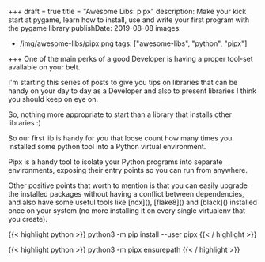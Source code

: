 +++
draft = true
title = "Awesome Libs: pipx"
description: Make your kick start at pygame, learn how to install, use and write your first program with the pygame library
publishDate: 2019-08-08
images:
  - /img/awesome-libs/pipx.png
tags: ["awesome-libs", "python", "pipx"]

+++
One of the main perks of a good Developer is having a proper tool-set available on your belt.

I'm starting this series of posts to give you tips on libraries that can be handy on your day to day as a Developer and also to present libraries I think you should keep on eye on.

So, nothing more appropriate to start than a library that installs other libraries :)

So our first lib is handy for you that loose count how many times you installed some python tool into a Python virtual environment.

Pipx is a handy tool to isolate your Python programs into separate environments, exposing their entry points so you can run from anywhere.

Other positive points that worth to mention is that you can easily upgrade the installed packages without having a conflict between dependencies, and also have some useful tools like \[nox\](), \[flake8\]() and \[black\]() installed once on your system (no more installing it on every single virtualenv that you create).

{{< highlight python >}}
python3 -m pip install --user pipx
{{< / highlight >}}

{{< highlight python >}}
python3 -m pipx ensurepath
{{< / highlight >}}
